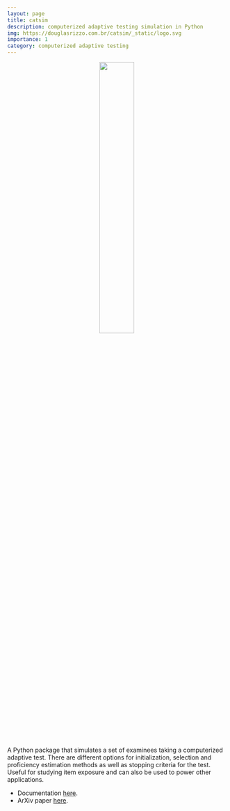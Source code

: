 ```yaml
---
layout: page
title: catsim
description: computerized adaptive testing simulation in Python
img: https://douglasrizzo.com.br/catsim/_static/logo.svg
importance: 1
category: computerized adaptive testing
---
```


<center>
<img src="https://douglasrizzo.com.br/catsim/_static/logo.svg" width="40%"/>
</center>

A Python package that simulates a set of examinees taking a computerized adaptive test. There are different options for initialization, selection and proficiency estimation methods as well as stopping criteria for the test. Useful for studying item exposure and can also be used to power other applications.

- Documentation [here](http://douglasrizzo.com.br/catsim/).
- ArXiv paper [here](https://arxiv.org/abs/1707.03012).

